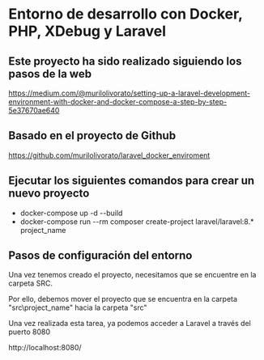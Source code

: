 
# Entorno de desarrollo con Docker, PHP, XDebug y Laravel
## Este proyecto ha sido realizado siguiendo los pasos de la web
https://medium.com/@murilolivorato/setting-up-a-laravel-development-environment-with-docker-and-docker-compose-a-step-by-step-5e37670ae640

## Basado en el proyecto de Github
https://github.com/murilolivorato/laravel_docker_enviroment

## Ejecutar los siguientes comandos para crear un nuevo proyecto
- docker-compose up -d --build
- docker-compose run --rm composer create-project laravel/laravel:8.* project_name

## Pasos de configuración del entorno
Una vez tenemos creado el proyecto, necesitamos que se encuentre en la carpeta SRC.

Por ello, debemos mover el proyecto que se encuentra en la carpeta "src\project_name" hacia la carpeta "src"

Una vez realizada esta tarea, ya podemos acceder a Laravel a través del puerto 8080

http://localhost:8080/

